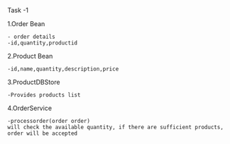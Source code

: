 Task -1 

1.Order Bean

	- order details
	-id,quantity,productid
2.Product Bean
	
	-id,name,quantity,description,price

3.ProductDBStore

	-Provides products list

4.OrderService

	-processorder(order order)
	will check the available quantity, if there are sufficient products, 
	order will be accepted